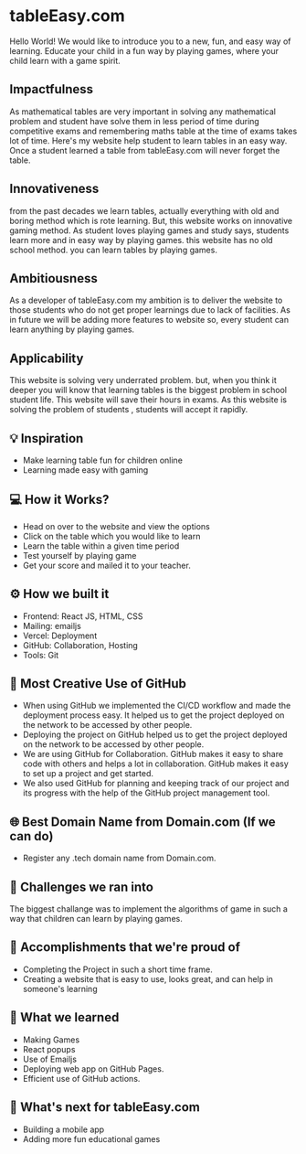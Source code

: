 # tableEasy.com

Hello World! We would like to introduce you to a new, fun, and easy way of learning. Educate your child in a fun way by playing games, where your child learn with a game spirit.

## Impactfulness
As mathematical tables are very important in solving any mathematical problem and student have solve them in less period of time during competitive exams and remembering maths table at the time of exams takes lot of time. Here's my website help student to learn tables in an easy way. Once a student learned a table from tableEasy.com will never forget the table.

## Innovativeness
from the past decades we learn tables, actually everything with old and boring method which is rote learning. But, this website works on innovative gaming method. As student loves playing games and study says, students learn more and in easy way by playing games. this website has no old school method. you can learn tables by playing games.

## Ambitiousness
As a developer of tableEasy.com my ambition is to deliver the website to those students who do not get proper learnings due to lack of facilities. As in future we will be adding more features to website so, every student can learn anything by playing games.

## Applicability
This website is solving very underrated problem. but, when you think it deeper you will know that learning tables is the biggest problem in school student life. This website will save their hours in exams. As this website is solving the problem of students , students will accept it rapidly.

## 💡 Inspiration

- Make learning table fun for children online
- Learning made easy with gaming

## 💻 How it Works?

- Head on over to the website and view the options
- Click on the table which you would like to learn
- Learn the table within a given time period
- Test yourself by playing game
- Get your score and mailed it to your teacher.

## ⚙️ How we built it

- Frontend: React JS, HTML, CSS
- Mailing: emailjs
- Vercel: Deployment
- GitHub: Collaboration, Hosting 
- Tools: Git

## 🤝 Most Creative Use of GitHub

- When using GitHub we implemented the CI/CD workflow and made the deployment process easy. It helped us to get the project deployed on the network to be accessed by other people.
- Deploying the project on GitHub helped us to get the project deployed on the network to be accessed by other people.
- We are using GitHub for Collaboration. GitHub makes it easy to share code with others and helps a lot in collaboration. GitHub makes it easy to set up a project and get started.
- We also used GitHub for planning and keeping track of our project and its progress with the help of the GitHub project management tool.

## 🌐 Best Domain Name from Domain.com (If we can do)

- Register any .tech domain name from Domain.com.


## 🧠 Challenges we ran into

The biggest challange was to implement the algorithms of game in such a way that children can learn by playing games.

## 🏅 Accomplishments that we're proud of

- Completing the Project in such a short time frame.
- Creating a website that is easy to use, looks great, and can help in someone's learning

## 📖 What we learned

- Making Games
- React popups
- Use of Emailjs
- Deploying web app on GitHub Pages.
- Efficient use of GitHub actions.

## 🚀 What's next for tableEasy.com

- Building a mobile app
- Adding more fun educational games

